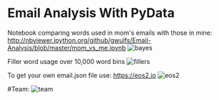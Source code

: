 **Email Analysis With PyData**
===================

Notebook comparing words used in mom's emails with those in mine:
http://nbviewer.ipython.org/github/gwulfs/Email-Analysis/blob/master/mom_vs_me.ipynb
![bayes](http://i.imgur.com/6YAU6yR.png)

Filler word usage over 10,000 word bins
![fillers](http://i.imgur.com/fXufppH.png)

To get your own email.json file use:
https://eos2.io
![eos2](http://i.imgur.com/ieOrmEk.png)

#Team:
![team](http://i.imgur.com/GJqc2Q6.png)